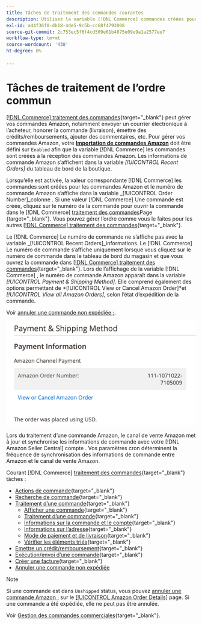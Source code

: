 ```yaml
---
title: Tâches de traitement des commandes courantes
description: Utilisez la variable [!DNL Commerce] commandes créées pour les commandes Amazon afin de gérer l’activité et le traitement des commandes dans la variable [!UICONTROL Commerce] Administrateur.
exl-id: a44f36f0-db18-4de5-9c5b-cc68f4793008
source-git-commit: 2c753ec5f6f4cd509e61b4875e09e9a1a2577ee7
workflow-type: tm+mt
source-wordcount: '438'
ht-degree: 0%

---
```


# Tâches de traitement de l’ordre commun

[[!DNL Commerce] traitement des commandes](https://docs.magento.com/user-guide/sales/order-processing.html){target=&quot;_blank&quot;} peut gérer vos commandes Amazon, notamment envoyer un courrier électronique à l’acheteur, honorer la commande (livraison), émettre des crédits/remboursements, ajouter des commentaires, etc. Pour gérer vos commandes Amazon, votre [**Importation de commandes Amazon**](./order-settings.md) doit être défini sur `Enabled` afin que la variable [!DNL Commerce] les commandes sont créées à la réception des commandes Amazon. Les informations de commande Amazon s’affichent dans la variable *[!UICONTROL Recent Orders]* du tableau de bord de la boutique.

Lorsqu’elle est activée, la valeur correspondante [!DNL Commerce] les commandes sont créées pour les commandes Amazon et le numéro de commande Amazon s’affiche dans la variable _[!UICONTROL Order Number]_colonne . Si une valeur [!DNL Commerce] Une commande est créée, cliquez sur le numéro de la commande pour ouvrir la commande dans le [!DNL Commerce] [traitement des commandes](https://docs.magento.com/user-guide/sales/order-processing.html)Page {target=&quot;_blank&quot;}. Vous pouvez gérer l’ordre comme vous le faites pour les autres [[!DNL Commerce] traitement des commandes](https://docs.magento.com/user-guide/sales/order-processing.html){target=&quot;_blank&quot;}.

Le [!DNL Commerce] Le numéro de commande ne s’affiche pas avec la variable _[!UICONTROL Recent Orders]_informations. Le [!DNL Commerce] Le numéro de commande s’affiche uniquement lorsque vous cliquez sur le numéro de commande dans le tableau de bord du magasin et que vous ouvrez la commande dans [[!DNL Commerce] traitement des commandes](https://docs.magento.com/user-guide/sales/order-processing.html){target=&quot;_blank&quot;}. Lors de l’affichage de la variable [!DNL Commerce] , le numéro de commande Amazon apparaît dans la variable *[!UICONTROL Payment & Shipping Method]*. Elle comprend également des options permettant de *[!UICONTROL View or Cancel Amazon Order]*et *[!UICONTROL View all Amazon Orders]*, selon l’état d’expédition de la commande.

Voir [annuler une commande non expédiée ;](./cancel-unshipped-order.md).

![Informations sur les commandes Amazon dans l’ordre de commerce](assets/amazon-order-number-payment-info.png)

Lors du traitement d’une commande Amazon, le canal de vente Amazon met à jour et synchronise les informations de commande avec votre [!DNL Amazon Seller Central] compte . Vos paramètres cron déterminent la fréquence de synchronisation des informations de commande entre Amazon et le canal de vente Amazon.

Courant [!DNL Commerce] [traitement des commandes](https://docs.magento.com/user-guide/sales/order-processing.html){target=&quot;_blank&quot;} tâches :

- [Actions de commande](https://docs.magento.com/user-guide/sales/order-actions.html){target=&quot;_blank&quot;}
- [Recherche de commande](https://docs.magento.com/user-guide/sales/orders-search.html){target=&quot;_blank&quot;}
- [Traitement d’une commande](https://docs.magento.com/user-guide/sales/order-processing.html){target=&quot;_blank&quot;}
   - [Afficher une commande](https://docs.magento.com/user-guide/sales/order-processing.html#view-an-order){target=&quot;_blank&quot;}
   - [Traitement d’une commande](https://docs.magento.com/user-guide/sales/order-processing.html#process-an-order){target=&quot;_blank&quot;}
   - [Informations sur la commande et le compte](https://docs.magento.com/user-guide/sales/order-processing.html#order-and-account-information){target=&quot;_blank&quot;}
   - [Informations sur l’adresse](https://docs.magento.com/user-guide/sales/order-processing.html#address-information){target=&quot;_blank&quot;}
   - [Mode de paiement et de livraison](https://docs.magento.com/user-guide/sales/order-processing.html#payment--shipping-method){target=&quot;_blank&quot;}
   - [Vérifier les éléments triés](https://docs.magento.com/user-guide/sales/order-processing.html#review-items-ordered){target=&quot;_blank&quot;}
- [Emettre un crédit/remboursement](https://docs.magento.com/user-guide/sales/credit-memo-create.html){target=&quot;_blank&quot;}
- [Exécution/envoi d’une commande](https://docs.magento.com/user-guide/sales/shipments-create.html){target=&quot;_blank&quot;}
- [Créer une facture](https://docs.magento.com/user-guide/sales/invoice-create.html){target=&quot;_blank&quot;}
- [Annuler une commande non expédiée](./cancel-unshipped-order.md)

>[!NOTE]
>
>Si une commande est dans `Unshipped` status, vous pouvez [annuler une commande Amazon ;](./cancel-unshipped-order.md) sur le [[!UICONTROL Amazon Order Details]](./amazon-order-details.md) page. Si une commande a été expédiée, elle ne peut pas être annulée.

Voir [Gestion des commandes commerciales](https://docs.magento.com/user-guide/sales/order-management.html){target=&quot;_blank&quot;}.
